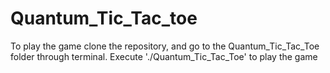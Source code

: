 # Quantum_Tic_Tac_toe
To play the game clone the repository, and go to the Quantum_Tic_Tac_Toe folder through terminal.
Execute './Quantum_Tic_Tac_Toe' to play the game
